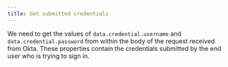 ```yaml
---
title: Get submitted credentials
---
```


We need to get the values of `data.credential.username` and `data.credential.password` from within the body of the request received from Okta. These properties contain the credentials submitted by the end user who is trying to sign in.

<StackSelector snippet="get-submitted-credentials"/>

<NextSectionLink/>
